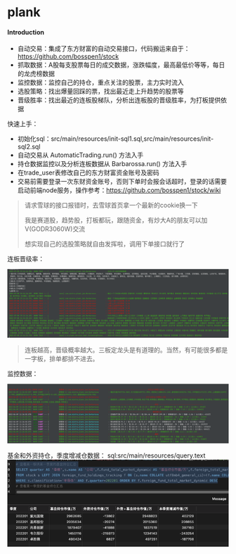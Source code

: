 # plank 

#### Introduction

- 自动交易：集成了东方财富的自动交易接口，代码搬运来自于：https://github.com/bosspen1/stock
- 抓取数据：A股每支股票每日的成交数据，涨跌幅度，最高最低价等等，每日的龙虎榜数据
- 监控数据：监控自己的持仓，重点关注的股票，主力实时流入
- 选股策略：找出爆量回踩的票，找出最近走上升趋势的股票等
- 晋级胜率：找出最近的连板股梯队，分析出连板股的晋级胜率，为打板提供依据



快速上手：
- 初始化sql：src/main/resources/init-sql1.sql,src/main/resources/init-sql2.sql
- 自动交易从 AutomaticTrading.run() 方法入手
- 持仓数据监控以及分析连板数据从 Barbarossa.run() 方法入手
- 在trade_user表修改自己的东方财富资金账号及密码
- 交易前需要登录一次东财资金账号，否则下单时会报会话超时，登录的话需要启动前端node服务，操作参考：https://github.com/bosspen1/stock/wiki


> 请求雪球的接口报错时，去雪球首页拿一个最新的cookie换一下
> 
> 我是赛道股，趋势股，打板都玩，跟随资金，有炒大A的朋友可以加V(GODR3060W)交流
> 
> 想实现自己的选股策略就自由发挥啦，调用下单接口就行了
> 
连板晋级率：

![avatar](./src/main/resources/img/1.png)

> 连板越高，晋级概率越大。三板定龙头是有道理的。当然，有可能很多都是一字板，排单都排不进去。

监控数据：

![avatar](./src/main/resources/img/3.png)

基金和外资持仓，季度增减仓数据： sql:src/main/resources/query.text
![avatar](./src/main/resources/img/4.png)